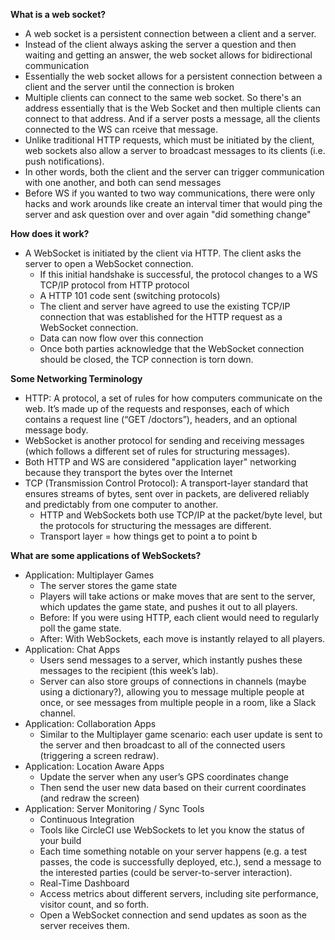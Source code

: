 **What is a web socket?**
- A web socket is a persistent connection between a client and a server.
- Instead of the client always asking the server a question and then waiting and getting an answer, the web socket allows for bidirectional communication
- Essentially the web socket allows for a persistent connection between a client and the server until the connection is broken
- Multiple clients can connect to the same web socket. So there's an address essentially that is the Web Socket and then multiple clients can connect to that address. And if a server posts a message, all the clients connected to the WS can rceive that message.
- Unlike traditional HTTP requests, which must be initiated by the client, web sockets also allow a server to broadcast messages to its clients (i.e. push notifications).
- In other words, both the client and the server can trigger communication with one another, and both can send messages
- Before WS if you wanted to two way communications, there were only hacks and work arounds like create an interval timer that would ping the server and ask question over and over again "did something change"

**How does it work?**
- A WebSocket is initiated by the client via HTTP. The client asks the server to open a WebSocket connection.
  - If this initial handshake is successful, the protocol changes to a WS TCP/IP protocol from HTTP protocol
  - A HTTP 101 code sent (switching protocols)
  - The client and server have agreed to use the existing TCP/IP connection that was established for the HTTP request as a WebSocket connection.
  - Data can now flow over this connection
  - Once both parties acknowledge that the WebSocket connection should be closed, the TCP connection is torn down.

**Some Networking Terminology**
- HTTP: A protocol, a set of rules for how computers communicate on the web. It’s made up of the requests and responses, each of which contains a request line (“GET /doctors”), headers, and an optional message body.
- WebSocket is another protocol for sending and receiving messages (which follows a different set of rules for structuring messages).
- Both HTTP and WS are considered "application layer" networking because they transport the bytes over the Internet
- TCP (Transmission Control Protocol): A transport-layer standard that ensures streams of bytes, sent over in packets, are delivered reliably and predictably from one computer to another. 
  - HTTP and WebSockets both use TCP/IP at the packet/byte level, but the protocols for structuring the messages are different.
  - Transport layer = how things get to point a to point b

**What are some applications of WebSockets?**
- Application: Multiplayer Games
  - The server stores the game state
  - Players will take actions or make moves that are sent to the server, which updates the game state, and pushes it out to all players. 
  - Before: If you were using HTTP, each client would need to regularly poll the game state. 
  - After: With WebSockets, each move is instantly relayed to all players.
- Application: Chat Apps
  - Users send messages to a server, which instantly pushes these messages to the recipient (this week’s lab). 
  - Server can also store groups of connections in channels (maybe using a dictionary?), allowing you to message multiple people at once, or see messages from multiple people in a room, like a Slack channel.
- Application: Collaboration Apps
  - Similar to the Multiplayer game scenario: each user update is sent to the server and then broadcast to all of the connected users (triggering a screen redraw).
- Application: Location Aware Apps
  - Update the server when any user’s GPS coordinates change
  - Then send the user new data based on their current coordinates (and redraw the screen)
- Application: Server Monitoring / Sync Tools
  - Continuous Integration 
  - Tools like CircleCI use WebSockets to let you know the status of your build
  - Each time something notable on your server happens (e.g. a test passes, the code is successfully deployed, etc.), send a message to the interested parties (could be server-to-server interaction).
  - Real-Time Dashboard
  - Access metrics about different servers, including site performance, visitor count, and so forth. 
  - Open a WebSocket connection and send updates as soon as the server receives them.
